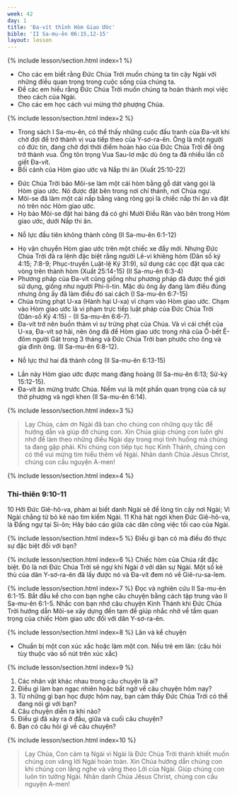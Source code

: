 ```yaml
---
week: 42
day: 1
title: 'Đa-vít thỉnh Hòm Giao Ước'
bible: 'II Sa-mu-ên 06:15,12-15'
layout: lesson
---
```



{% include lesson/section.html index=1 %}
- Cho các em biết rằng Đức Chúa Trời muốn chúng ta tin cậy Ngài với những điều quan trọng trong cuộc sống của chúng ta.
- Để các em hiểu rằng Đức Chúa Trời muốn chúng ta hoàn thành mọi việc theo cách của Ngài.
- Cho các em học cách vui mừng thờ phượng Chúa.


{% include lesson/section.html index=2 %}
* Trong sách I Sa-mu-ên, có thể thấy những cuộc đấu tranh của Đa-vít khi chờ đợi để trở thành vị vua tiếp theo của Y-sơ-ra-ên. Ông là một người có đức tin, đang chờ đợi thời điểm hoàn hảo của Đức Chúa Trời để ông trở thành vua. Ông tôn trọng Vua Sau-lơ mặc dù ông ta đã nhiều lần cố giết Đa-vít.
* Bối cảnh của Hòm giao ước và Nắp thi ân (Xuất 25:10-22)
- Đức Chúa Trời bảo Môi-se làm một cái hòm bằng gỗ dát vàng gọi là Hòm giao ước. Nó được đặt bên trong nơi chí thánh, nơi Chúa ngự.
- Môi-se đã làm một cái nắp bằng vàng ròng gọi là chiếc nắp thi ân và đặt nó trên nóc Hòm giao ước.
- Họ bảo Môi-se đặt hai bảng đá có ghi Mười Điều Răn vào bên trong Hòm giao ước, dưới Nắp thi ân.
* Nỗ lực đầu tiên không thành công (II Sa-mu-ên 6:1-12)
- Họ vận chuyển Hòm giao ước trên một chiếc xe đẩy mới. Nhưng Đức Chúa Trời đã ra lệnh đặc biệt rằng người Lê-vi khiêng hòm (Dân số ký 4:15; 7:8-9; Phục-truyền Luật-lệ Ký 31:9), sử dụng các cọc đặt qua các vòng trên thành hòm (Xuất 25:14-15) (II Sa-mu-ên 6:3-4)
- Phương pháp của Đa-vít cũng giống như phương pháp đã được thế giới sử dụng, giống như người Phi-li-tin. Mặc dù ông ấy đang làm điều đúng nhưng ông ấy đã làm điều đó sai cách (I Sa-mu-ên 6:7-15)
- Chúa trừng phạt U-xa (Hành hại U-xa) vì chạm vào Hòm giao ước. Chạm vào Hòm giao ước là vi phạm trực tiếp luật pháp của Đức Chúa Trời (Dân-số Ký 4:15) - (II Sa-mu-ên 6:6-7).
- Đa-vít trở nên buồn thảm vì sự trừng phạt của Chúa. Và vì cái chết của U-xa, Đa-vít sợ hãi, nên ông đã để Hòm giao ước trong nhà của Ô-bết Ê-đôm người Gát trong 3 tháng và Đức Chúa Trời ban phước cho ông và gia đình ông. (II Sa-mu-ên 6:8-12).
* Nỗ lực thứ hai đã thành công (II Sa-mu-ên 6:13-15)
- Lần này Hòm giao ước được mang đàng hoàng (II Sa-mu-ên 6:13; Sử-ký 15:12-15).
- Đa-vít ăn mừng trước Chúa. Niềm vui là một phần quan trọng của cả sự thờ phượng và ngợi khen (II Sa-mu-ên 6:14).


{% include lesson/section.html index=3 %}
> Lạy Chúa, cảm ơn Ngài đã ban cho chúng con những quy tắc để hướng dẫn và giúp đỡ chúng con. Xin Chúa giúp chúng con luôn ghi nhớ để làm theo những điều Ngài dạy trong mọi tình huống mà chúng ta đang gặp phải. Khi chúng con tiếp tục học Kinh Thánh, chúng con có thể vui mừng tìm hiểu thêm về Ngài. Nhân danh Chúa Jêsus Christ, chúng con cầu nguyện A-men!



{% include lesson/section.html index=4 %}
### Thi-thiên 9:10-11
 10 Hỡi Đức Giê-hô-va, phàm ai biết danh Ngài sẽ để lòng tin cậy nơi Ngài; Vì Ngài chẳng từ bỏ kẻ nào tìm kiếm Ngài. 11 Khá hát ngợi khen Đức Giê-hô-va, là Đấng ngự tại Si-ôn; Hãy báo cáo giữa các dân công việc tối cao của Ngài.


{% include lesson/section.html index=5 %}
Điều gì bạn có mà điều đó thực sự đặc biệt đối với bạn?


{% include lesson/section.html index=6 %}
Chiếc hòm của Chúa rất đặc biệt. Đó là nơi Đức Chúa Trời sẽ ngự khi Ngài ở với dân sự Ngài. Một số kẻ thù của dân Y-sơ-ra-ên đã lấy được nó và Đa-vít đem nó về Giê-ru-sa-lem.


{% include lesson/section.html index=7 %}
Đọc và nghiên cứu II Sa-mu-ên 6:1-15. Bắt đầu kể cho con bạn nghe câu chuyện bằng cách tập trung vào II Sa-mu-ên 6:1-5. Nhắc con bạn nhớ câu chuyện Kinh Thánh khi Đức Chúa Trời hướng dẫn Môi-se xây dựng đền tạm để giúp nhắc nhở về tầm quan trọng của chiếc Hòm giao ước đối với dân Y-sơ-ra-ên.



{% include lesson/section.html index=8 %}
Lăn và kể chuyện
- Chuẩn bị một con xúc xắc hoặc làm một con.
Nếu trẻ em lăn: (câu hỏi tùy thuộc vào số nút trên xúc xắc)




{% include lesson/section.html index=9 %}
1. Các nhân vật khác nhau trong câu chuyện là ai?
2. Điều gì làm bạn ngạc nhiên hoặc bất ngờ về câu chuyện hôm nay?
3. Từ những gì bạn học được hôm nay, bạn cảm thấy Đức Chúa Trời có thể đang nói gì với bạn?
4. Câu chuyện diễn ra khi nào?
5. Điều gì đã xảy ra ở đầu, giữa và cuối câu chuyện?
6. Bạn có câu hỏi gì về câu chuyện?


{% include lesson/section.html index=10 %}
> Lạy Chúa, Con cảm tạ Ngài vì Ngài là Đức Chúa Trời thánh khiết muốn chúng con vâng lời Ngài hoàn toàn. Xin Chúa hướng dẫn chúng con khi chúng con lắng nghe và vâng theo Lời của Ngài. Giúp chúng con luôn tin tưởng Ngài. Nhân danh Chúa Jêsus Christ, chúng con cầu nguyện A-men!
